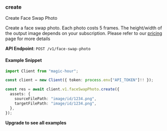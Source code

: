 
### create <a name="create"></a>
Create Face Swap Photo

Create a face swap photo. Each photo costs 5 frames. The height/width of the output image depends on your subscription. Please refer to our [pricing](/pricing) page for more details

**API Endpoint**: `POST /v1/face-swap-photo`

#### Example Snippet

```typescript
import Client from "magic-hour";

const client = new Client({ token: process.env["API_TOKEN"]!! });

const res = await client.v1.faceSwapPhoto.create({
  assets: {
    sourceFilePath: "image/id/1234.png",
    targetFilePath: "image/id/1234.png",
  },
});
```

**Upgrade to see all examples**
